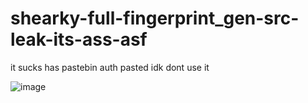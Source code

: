 # shearky-full-fingerprint_gen-src-leak-its-ass-asf

it sucks
has pastebin auth
pasted
idk
dont use it

![image](https://user-images.githubusercontent.com/107649934/226065934-463a72b3-83a4-4409-8faf-77f6354d5b22.png)
